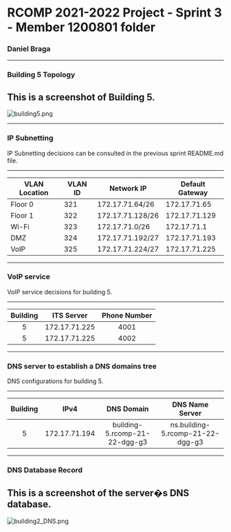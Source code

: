 RCOMP 2021-2022 Project - Sprint 3 - Member 1200801 folder
===========================================
### Daniel Braga

-------------------------------------------------------------------

### Building 5 Topology

This is a screenshot of Building 5.
-------------------------------------------------------------------

![building5.png](building5.png)

-------------------------------------------------------------------

### IP Subnetting

IP Subnetting decisions can be consulted in the previous sprint README.md file.

-------------------------------------------------------------------

| VLAN Location|  VLAN ID   |     Network IP    | Default Gateway |
| ------------ | ---------- | ----------------- | --------------- |
|   Floor 0    |    321     | 172.17.71.64/26   | 172.17.71.65    |
|   Floor 1    |    322     | 172.17.71.128/26  | 172.17.71.129   |
|   Wi-Fi      |    323     | 172.17.71.0/26    | 172.17.71.1     |
|   DMZ	       |    324     | 172.17.71.192/27  | 172.17.71.193   |
|   VoIP       |    325     | 172.17.71.224/27  | 172.17.71.225   |

-------------------------------------------------------------------

### VoIP service

VoIP service decisions for building 5.

-------------------------------------------------------------------

|Building|  ITS Server |Phone Number|
|:------:|:-----------:|:----------:|
|    5   |172.17.71.225|    4001    |
|    5   |172.17.71.225|    4002    |

-------------------------------------------------------------------

### DNS server to establish a DNS domains tree

DNS configurations for building 5.

-------------------------------------------------------------------

|Building|     IPv4    |          DNS Domain         |         DNS Name Server        |
|:------:|:-----------:|:---------------------------:|:------------------------------:|
|    5   |172.17.71.194|building-5.rcomp-21-22-dgg-g3|ns.building-5.rcomp-21-22-dgg-g3|

-------------------------------------------------------------------

### DNS Database Record

This is a screenshot of the server�s DNS database.
-------------------------------------------------------------------

![building2_DNS.png](building2_DNS.png)